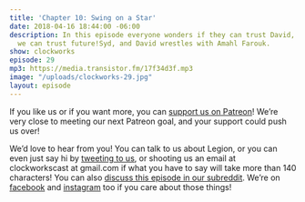 ```yaml
---
title: 'Chapter 10: Swing on a Star'
date: 2018-04-16 18:44:00 -06:00
description: In this episode everyone wonders if they can trust David, we wonder if
  we can trust future!Syd, and David wrestles with Amahl Farouk.
show: clockworks
episode: 29
mp3: https://media.transistor.fm/17f34d3f.mp3
image: "/uploads/clockworks-29.jpg"
layout: episode
---
```


If you like us or if you want more, you can [support us on Patreon](https://www.patreon.com/clockworkscast)! We’re very close to meeting our next Patreon goal, and your support could push us over!

We’d love to hear from you! You can talk to us about Legion, or you can even just say hi by [tweeting to us](http://www.twitter.com/clockworkscast), or shooting us an email at clockworkscast at gmail.com if what you have to say will take more than 140 characters! You can also [discuss this episode in our subreddit](https://www.reddit.com/r/Goodstuff_fm/). We’re on [facebook](http://facebook.com/clockworkscast) and [instagram](https://www.instagram.com/clockworkscast) too if you care about those things!
